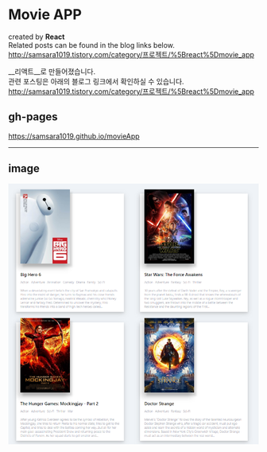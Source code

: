 Movie APP
=============
created by __React__  
Related posts can be found in the blog links below.  
<http://samsara1019.tistory.com/category/프로젝트/%5Breact%5Dmovie_app>
  
__리액트__로 만들어졌습니다.  
관련 포스팅은 아래의 블로그 링크에서 확인하실 수 있습니다.  
<http://samsara1019.tistory.com/category/프로젝트/%5Breact%5Dmovie_app>

gh-pages
-------------
<https://samsara1019.github.io/movieApp>
* * *
image
-------------
![movie project](./images/movieProject.png)